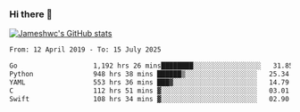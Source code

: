 ### Hi there 👋

[![Jameshwc's GitHub stats](https://github-readme-stats.vercel.app/api?username=jameshwc)](https://github.com/anuraghazra/github-readme-stats)

<!--START_SECTION:waka-->

```txt
From: 12 April 2019 - To: 15 July 2025

Go                   1,192 hrs 26 mins████████░░░░░░░░░░░░░░░░░   31.85 %
Python               948 hrs 38 mins ██████▒░░░░░░░░░░░░░░░░░░   25.34 %
YAML                 553 hrs 36 mins ███▓░░░░░░░░░░░░░░░░░░░░░   14.79 %
C                    112 hrs 51 mins ▓░░░░░░░░░░░░░░░░░░░░░░░░   03.01 %
Swift                108 hrs 34 mins ▓░░░░░░░░░░░░░░░░░░░░░░░░   02.90 %
```

<!--END_SECTION:waka-->